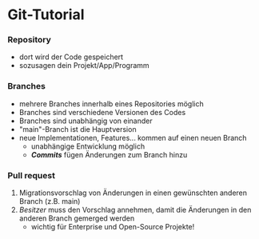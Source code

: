 # Git-Tutorial
### **Repository**
- dort wird der Code gespeichert
- sozusagen dein Projekt/App/Programm
### **Branches**
- mehrere Branches innerhalb eines Repositories möglich
- Branches sind verschiedene Versionen des Codes
- Branches sind unabhängig von einander
- "main"-Branch ist die Hauptversion
- neue Implementationen, Features... kommen auf einen neuen Branch
    - unabhängige Entwicklung möglich
    - **_Commits_** fügen Änderungen zum Branch hinzu
### **Pull request**
1. Migrationsvorschlag von Änderungen in einen gewünschten anderen Branch (z.B. main)
2. *Besitzer* muss den Vorschlag annehmen, damit die Änderungen in den anderen Branch gemerged werden
    - wichtig für Enterprise und Open-Source Projekte!
